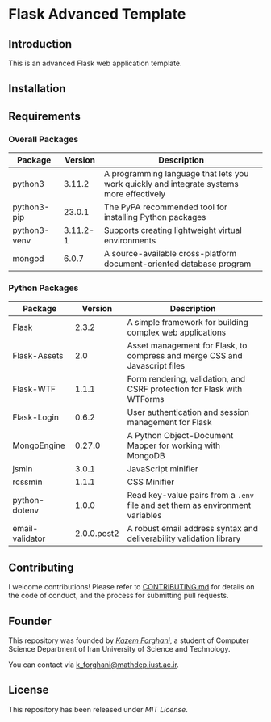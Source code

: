 # Flask Advanced Template

## Introduction

This is an advanced Flask web application template.

## Installation

## Requirements

### Overall Packages

| Package | Version | Description |
| --- | --- | --- |
| python3 | 3.11.2 | A programming language that lets you work quickly and integrate systems more effectively |
| python3-pip | 23.0.1 | The PyPA recommended tool for installing Python packages |
| python3-venv | 3.11.2-1 | Supports creating lightweight virtual environments |
| mongod | 6.0.7 | A source-available cross-platform document-oriented database program

### Python Packages

| Package | Version | Description |
| --- | --- | --- |
| Flask | 2.3.2 | A simple framework for building complex web applications |
| Flask-Assets | 2.0 | Asset management for Flask, to compress and merge CSS and Javascript files |
| Flask-WTF | 1.1.1 | Form rendering, validation, and CSRF protection for Flask with WTForms |
| Flask-Login | 0.6.2 | User authentication and session management for Flask |
| MongoEngine | 0.27.0 | A Python Object-Document Mapper for working with MongoDB |
| jsmin | 3.0.1 | JavaScript minifier |
| rcssmin | 1.1.1 | CSS Minifier |
| python-dotenv | 1.0.0 | Read key-value pairs from a `.env` file and set them as environment variables |
| email-validator | 2.0.0.post2 | A robust email address syntax and deliverability validation library |

## Contributing

I welcome contributions! Please refer to [CONTRIBUTING.md](/CONTRIBUTING.md) for details on the code of conduct, and the process for submitting pull requests.

## Founder

This repository was founded by [*Kazem Forghani*](https://github.com/k-forghani), a student of Computer Science Department of Iran University of Science and Technology.

You can contact via k_forghani@mathdep.iust.ac.ir.

## License

This repository has been released under *MIT License*.